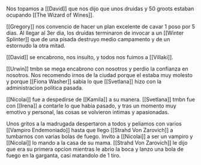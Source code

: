 Nos topamos a [[David]] que nos dijo que unos druidas y 50 groots estaban ocupando [[The Wizard of Wines]].

[[Gregory]] nos convencio de hacer un plan excelente de cavar 1 poso por 5 dias.
Al llegar al 3er dia, los druidas terminaron de invocar a un [[Winter Splinter]] que de una pisada destruyo medio campamento y de un estornudo la otra mitad.

[[David]] se encabrono, nos insulto, y todos nos fuimos a [[Villaki]].

[[Urwin]] tmbn se mega encabrono con nosotros y perdio la confianza en nosotros.
Nos recomendo irnos de la ciudad porque el estaba muy molesto y porque [[Fiona Washer]] sabia lo que [[Svetlana]] hizo con la administracion politica pasada.

[[Nicolai]] fue a despedirse de [[Kamila]] a su manera.
[[Svetlana]] tmbn fue con [[Irena]] a contarle lo que habia pasado, y tras un momento muy emotivo y personal, las cosas se volvieron intimas y apasionadas.

Unos gritos a la madrugada despertaron a todos y peliamos con varios [[Vampiro Endemoniado]] hasta que llego [[Strahd Von Zarovich]] a tumbarnos con varias bolas de fuego.
Invito a [[Nicolai]] a ser un vampiro y [[Nicolai]] lo mando a la casa de su mama.
[[Strahd Von Zarovich]] le dijo que era su primera opcion mientras le abrio la boca y lanzo una bola de fuego en la garganta, casi matandolo de 1 tiro.
